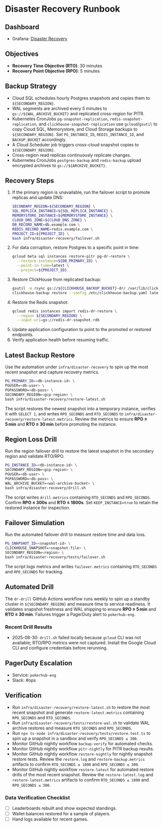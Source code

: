 # Disaster Recovery Runbook

## Dashboard
- Grafana: [Disaster Recovery](../analytics-dashboards.md)

## Objectives
- **Recovery Time Objective (RTO)**: 30 minutes
- **Recovery Point Objective (RPO)**: 5 minutes

## Backup Strategy
- Cloud SQL schedules hourly Postgres snapshots and copies them to `${SECONDARY_REGION}`.
- WAL segments are archived every 5 minutes to `gs://${WAL_ARCHIVE_BUCKET}` and replicated cross-region for PITR.
- Kubernetes CronJobs `pg-snapshot-replication`, `redis-snapshot-replication`, and `clickhouse-snapshot-replication` use `gcloud`/`gsutil` to copy Cloud SQL, Memorystore, and Cloud Storage backups to `${SECONDARY_REGION}`. Set `PG_INSTANCE_ID`, `REDIS_INSTANCE_ID`, and `BACKUP_BUCKET` accordingly.
- A Cloud Scheduler job triggers cross-cloud snapshot copies to `${SECONDARY_REGION}`.
- Cross-region read replicas continuously replicate changes.
- Kubernetes CronJobs `postgres-backup` and `redis-backup` upload encrypted archives to `gs://${ARCHIVE_BUCKET}`.

## Recovery Steps
1. If the primary region is unavailable, run the failover script to promote replicas and update DNS:
   ```bash
   SECONDARY_REGION=${SECONDARY_REGION} \
   SQL_REPLICA_INSTANCE=${SQL_REPLICA_INSTANCE} \
   MEMORYSTORE_INSTANCE=${MEMORYSTORE_INSTANCE} \
   CLOUD_DNS_ZONE=${CLOUD_DNS_ZONE} \
   DB_RECORD_NAME=db.example.com \
   REDIS_RECORD_NAME=redis.example.com \
   PROJECT_ID=${PROJECT_ID} \
   bash infra/disaster-recovery/failover.sh
   ```
2. For data corruption, restore Postgres to a specific point in time:
   ```bash
   gcloud beta sql instances restore-pitr pg-dr-restore \
     --restore-instance=${DB_PRIMARY_ID} \
     --point-in-time=latest \
     --project=${PROJECT_ID}
   ```
3. Restore ClickHouse from replicated backup:
   ```bash
   gsutil -m rsync gs://${CLICKHOUSE_BACKUP_BUCKET}-dr/ /var/lib/clickhouse/backup
   clickhouse-backup restore --config /etc/clickhouse-backup.yaml latest
   ```
4. Restore the Redis snapshot:
   ```bash
   gcloud redis instances import redis-dr-restore \
     --region ${SECONDARY_REGION} \
     --input-uri=gs://redis-dr-snapshot.rdb
   ```
5. Update application configuration to point to the promoted or restored endpoints.
6. Verify application health before resuming traffic.

## Latest Backup Restore

Use the automation under `infra/disaster-recovery` to spin up the most recent
snapshot and capture recovery metrics.

```bash
PG_PRIMARY_ID=<db-instance-id> \
PGUSER=<db-user> \
PGPASSWORD=<db-pass> \
SECONDARY_REGION=<gcp-region> \
bash infra/disaster-recovery/restore-latest.sh
```

The script restores the newest snapshot into a temporary instance, verifies it
with `SELECT 1`, and writes `RPO_SECONDS` and `RTO_SECONDS` to
`infra/disaster-recovery/restore-latest.metrics`. Review the metrics to ensure
**RPO ≤ 5 min** and **RTO ≤ 30 min** before promoting the instance.

## Region Loss Drill

Run the region failover drill to restore the latest snapshot in the secondary
region and validate RTO/RPO.

```bash
PG_INSTANCE_ID=<db-instance-id> \
SECONDARY_REGION=<gcp-region> \
PGUSER=<db-user> \
PGPASSWORD=<db-pass> \
WAL_ARCHIVE_BUCKET=<wal-archive-bucket> \
bash infra/disaster-recovery/drill.sh
```

The script writes `drill.metrics` containing `RTO_SECONDS` and `RPO_SECONDS`.
Confirm **RPO ≤ 300s** and **RTO ≤ 1800s**. Set `KEEP_INSTANCE=true` to retain
the restored instance for inspection.

## Failover Simulation

Run the automated failover drill to measure restore time and data loss.

```bash
PG_SNAPSHOT_ID=<snapshot-id> \
CLICKHOUSE_SNAPSHOT=<snapshot-file> \
SECONDARY_REGION=<region> \
bash infra/disaster-recovery/tests/failover.sh
```

The script logs metrics and writes `failover.metrics` containing
`RTO_SECONDS` and `RPO_SECONDS` for tracking.

## Automated Drill

The `dr-drill` GitHub Actions workflow runs weekly to spin up a standby
cluster in `${SECONDARY_REGION}` and measure time to service readiness.
It validates snapshot freshness and WAL shipping to ensure **RPO ≤ 5 min**
and **RTO ≤ 30 min**. Failures trigger a PagerDuty alert to `pokerhub-eng`.

### Recent Drill Results
- 2025-08-30: `drill.sh` failed locally because `gcloud` CLI was not available; RTO/RPO metrics were not captured. Install the Google Cloud CLI and configure credentials before rerunning.

## PagerDuty Escalation
- Service: `pokerhub-eng`
- Slack: #ops

## Verification
- Run `infra/disaster-recovery/restore-latest.sh` to restore the most recent snapshot and generate `restore-latest.metrics` containing `RPO_SECONDS` and `RTO_SECONDS`.
- Run `infra/disaster-recovery/tests/restore-wal.sh` to validate WAL archive restores and measure `RTO_SECONDS` and `RPO_SECONDS`.
- Run `npx ts-node infra/disaster-recovery/tests/restore.test.ts` to spin up a snapshot in a sandbox and verify `RPO_SECONDS ≤ 300`.
- Monitor GitHub nightly workflow `backup-verify` for automated checks.
- Monitor GitHub nightly workflow `pitr-nightly` for PITR backup results.
- Monitor GitHub nightly workflow `restore-nightly` for nightly snapshot restore tests. Review the `restore.log` and `restore-backup.metrics` artifacts to confirm `RTO_SECONDS ≤ 1800` and `RPO_SECONDS ≤ 300`.
- Monitor GitHub nightly workflow `restore-latest` for automated restore drills of the most recent snapshot. Review the `restore-latest.log` and `restore-latest.metrics` artifacts to confirm `RTO_SECONDS ≤ 1800` and `RPO_SECONDS ≤ 300`.

### Data Verification Checklist
- [ ] Leaderboards rebuilt and show expected standings.
- [ ] Wallet balances restored for a sample of players.
- [ ] Hand logs available for recent games.
